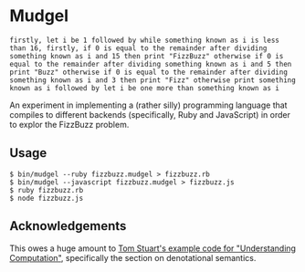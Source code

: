 # Mudgel

    firstly, let i be 1 followed by while something known as i is less than 16, firstly, if 0 is equal to the remainder after dividing something known as i and 15 then print "FizzBuzz" otherwise if 0 is equal to the remainder after dividing something known as i and 5 then print "Buzz" otherwise if 0 is equal to the remainder after dividing something known as i and 3 then print "Fizz" otherwise print something known as i followed by let i be one more than something known as i

An experiment in implementing a (rather silly) programming language that compiles to
different backends (specifically, Ruby and JavaScript) in order to explor
the FizzBuzz problem.

## Usage

```console
$ bin/mudgel --ruby fizzbuzz.mudgel > fizzbuzz.rb
$ bin/mudgel --javascript fizzbuzz.mudgel > fizzbuzz.js
$ ruby fizzbuzz.rb
$ node fizzbuzz.js
```

## Acknowledgements

This owes a huge amount to [Tom Stuart's example code for "Understanding
Computation"](https://github.com/tomstuart/computationbook), specifically the
section on denotational semantics.
